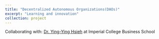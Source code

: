 ```yaml
---
title: "Decentralized Autonomous Organizations(DAOs)"
excerpt: "Learning and innovation"
collection: project
---
```

Collaborating with: [Dr. Ying-Ying Hsieh](https://www.imperial.ac.uk/people/y.hsieh) at Imperial College Business School
